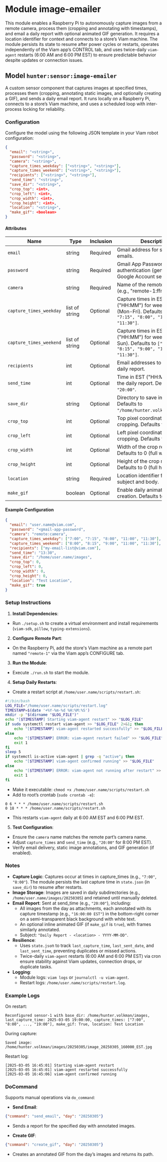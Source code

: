 # Module image-emailer

This module enables a Raspberry Pi to autonomously capture images from a remote camera, process them (cropping and annotating with timestamps), and email a daily report with optional animated GIF generation. It requires a location identifier for context and connects to a store’s Viam machine. The module persists its state to resume after power cycles or restarts, operates independently of the Viam app’s CONTROL tab, and uses twice-daily `viam-agent` restarts (6:00 AM and 6:00 PM EST) to ensure predictable behavior despite updates or connection issues.

## Model `hunter:sensor:image-emailer`

A custom sensor component that captures images at specified times, processes them (cropping, annotating static images, and optionally creating a GIF), and sends a daily email report. It runs locally on a Raspberry Pi, connects to a store’s Viam machine, and uses a scheduled loop with inter-process locking for reliability.

### Configuration

Configure the model using the following JSON template in your Viam robot configuration:

```json
{
  "email": "<string>",
  "password": "<string>",
  "camera": "<string>",
  "capture_times_weekday": ["<string>", "<string>"],
  "capture_times_weekend": ["<string>", "<string>"],
  "recipients": ["<string>", "<string>"],
  "send_time": "<string>",
  "save_dir": "<string>",
  "crop_top": <int>,
  "crop_left": <int>,
  "crop_width": <int>,
  "crop_height": <int>,
  "location": "<string>",
  "make_gif": <boolean>
}
```

#### Attributes


| Name          | Type   | Inclusion | Description                |
|---------------|--------|-----------|----------------------------|
| `email` | string  | Required  | Gmail address for sending emails. |
| `password` | string | Required  | Gmail App Password for authentication (generate via Google Account settings). |
| `camera` | string | Required  | Name of the remote camera (e.g., "remote-1:ffmpeg"). |
| `capture_times_weekday` | list of string | Optional  | Capture times in EST ("HH:MM") for weekdays (Mon-Fri). Defaults to `["7:00", "7:15", "8:00", "11:00", "11:30"]`. |
| `capture_times_weekend` | list of string | Optional  | Capture times in EST ("HH:MM") for weekends (Sat-Sun). Defaults to `["8:00", "8:15", "9:00", "11:00", "11:30"]`. |
| `recipients` | int | Optional  | Email addresses to receive the daily report. |
| `send_time` | int | Optional  | Time in EST ("HH:MM") to send the daily report. Defaults to `"20:00"`. |
| `save_dir` | string | Optional  | Directory to save images. Defaults to `"/home/hunter.volkman/images"`. |
| `crop_top` | int | Optional  | Top pixel coordinate for cropping. Defaults to 0. |
| `crop_left` | int | Optional  | Left pixel coordinate for cropping. Defaults to 0. |
| `crop_width` | int | Optional  | Width of the crop region. Defaults to 0 (full width). |
| `crop_height` | int | Optional  | Height of the crop region. Defaults to 0 (full height). |
| `location` | string | Required  | Location identifier for the email subject and body. |
| `make_gif` | boolean | Optional  | Enable daily animated GIF creation. Defaults to `false`. |


#### Example Configuration

```json
{
  "email": "user.name@viam.com",
  "password": "<gmail-app-password",
  "camera": "remote:camera",
  "capture_times_weekday": ["7:00", "7:15", "8:00", "11:00", "11:30"],
  "capture_times_weekend": ["8:00", "8:15", "9:00", "11:00", "11:30"],
  "recipients": ["my-email-list@viam.com"],
  "send_time": "13:30",
  "save_dir": "/home/user.name/images",
  "crop_top": 0,
  "crop_left": 0,
  "crop_width": 0,
  "crop_height": 0,
  "location": "Test Location",
  "make_gif": true
}
```

### Setup Instructions

1. **Install Dependencies**: 
  * Run `./setup.sh` to create a virtual environment and install requirements (`viam-sdk`, `pillow`, `typing-extensions`).
2. **Configure Remote Part**: 
  * On the Raspberry Pi, add the store's Viam machine as a remote part named `"remote-1"` via the Viam app’s CONFIGURE tab.
3. **Run the Module**: 
  * Execute `./run.sh` to start the module.
4. **Setup Daily Restarts**:
  * Create a restart script at `/home/user.name/scripts/restart.sh`:
```bash
#!/bin/bash
LOG_FILE="/home/user.name/scripts/restart.log"
TIMESTAMP=$(date '+%Y-%m-%d %H:%M:%S')
mkdir -p "$(dirname "$LOG_FILE")"
echo "[$TIMESTAMP] Starting viam-agent restart" >> "$LOG_FILE"
if sudo systemctl restart viam-agent >> "$LOG_FILE" 2>&1; then
    echo "[$TIMESTAMP] viam-agent restarted successfully" >> "$LOG_FILE"
else
    echo "[$TIMESTAMP] ERROR: viam-agent restart failed" >> "$LOG_FILE"
    exit 1
fi
sleep 5
if systemctl is-active viam-agent | grep -q "active"; then
    echo "[$TIMESTAMP] viam-agent confirmed running" >> "$LOG_FILE"
else
    echo "[$TIMESTAMP] ERROR: viam-agent not running after restart" >> "$LOG_FILE"
    exit 1
fi
```
  * Make it executable: `chmod +x /home/user.name/scripts/restart.sh`
  * Add to root’s crontab (`sudo crontab -e`):
```text
0 6 * * * /home/user.name/scripts/restart.sh
0 18 * * * /home/user.name/scripts/restart.sh
```
  * This restarts `viam-agent` daily at 6:00 AM EST and 6:00 PM EST.
5. **Test Configuration**:
* Ensure the `camera` name matches the remote part’s camera name.
* Adjust `capture_times` and `send_time` (e.g., `"20:00"` for 8:00 PM EST).
* Verify email delivery, static image annotations, and GIF generation (if enabled).


### Notes
* **Capture Logic**: Captures occur at times in capture_times (e.g., `"7:00"`, `"8:00"`). The module persists the last capture time in `state.json` (in `save_dir`) to resume after restarts.
* **Image Storage**: Images are saved in daily subdirectories (e.g., `/home/user.name/images/20250305`) and retained until manually deleted.
* **Email Report**: Sent at send_time (e.g., `"20:00"`), including:
    * All images from the day as attachments, each annotated with its capture timestamp (e.g., `"16:00:00 EST"`) in the bottom-right corner on a semi-transparent black background with white text.
    * An optional inline animated GIF (if `make_gif` is `true`), with frames similarly annotated.
    * Subject: `"Daily Report - <location> - YYYY-MM-DD"`.
* **Resilience**:
    * Uses `state.jso`n to track `last_capture_time`, `last_sent_date`, and `last_sent_time`, preventing duplicates or missed actions.
    * Twice-daily `viam-agent` restarts (6:00 AM and 6:00 PM EST) via cron ensure stability against Viam updates, connection drops, or duplicate tasks.
* **Logging**:
    * Module logs: `viam logs` or `journalctl -u viam-agent`.
    * Restart logs: `/home/user.name/scripts/restart.log`.

### Example Logs

On restart:
```text
Reconfigured sensor-1 with base_dir: /home/hunter.volkman/images, last_capture_time: 2025-03-05 19:00:00, capture_times: ["7:00", "8:00", ..., "19:00"], make_gif: True, location: Test Location
```

During capture:
```text
Saved image: /home/hunter.volkman/images/20250305/image_20250305_160000_EST.jpg
```

Restart log:
```text
[2025-03-05 16:45:01] Starting viam-agent restart
[2025-03-05 16:45:01] viam-agent restarted successfully
[2025-03-05 16:45:06] viam-agent confirmed running
```

### DoCommand

Supports manual operations via `do_command`:

* **Send Email**:
```json
{"command": "send_email", "day": "20250305"}
```
  * Sends a report for the specified day with annotated images.

* **Create GIF**:
```json
{"command": "create_gif", "day": "20250305"}
```
  * Creates an annotated GIF from the day’s images and returns its path.
